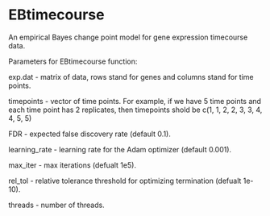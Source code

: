 # EBtimecourse

An empirical Bayes change point model for gene expression timecourse data.

Parameters for EBtimecourse function:

exp.dat - matrix of data, rows stand for genes and columns stand for time points.

timepoints -  vector of time points. For example, if we have 5 time points and each time point has 2 replicates, then timepoints shold be c(1, 1, 2, 2, 3, 3, 4, 4, 5, 5)

FDR - expected false discovery rate (default 0.1).

learning_rate - learning rate for the Adam optimizer (default 0.001).

max_iter - max iterations (defualt 1e5).

rel_tol - relative tolerance threshold for optimizing termination (defualt 1e-10).

threads - number of threads.

